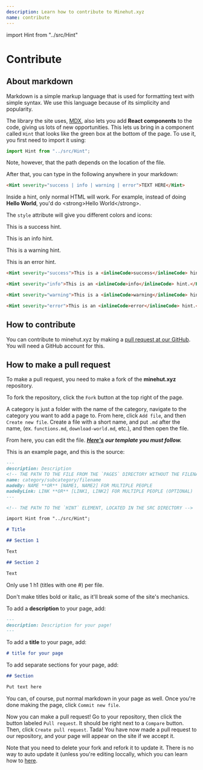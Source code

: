 ```yaml
---
description: Learn how to contribute to Minehut.xyz
name: contribute
---
```


import Hint from "../src/Hint"

# Contribute

## About markdown

Markdown is a simple markup language that is used for formatting text with simple syntax. We use this language because of its simplicity and popularity.

The library the site uses, [MDX](https://mdxjs.com), also lets you add **React components** to the code, giving us lots of new opportunities. This lets us bring in a component called `Hint` that looks like the green box at the bottom of the page. To use it, you first need to import it using:

```jsx
import Hint from "../src/Hint";
```

Note, however, that the path depends on the location of the file.

After that, you can type in the following anywhere in your markdown:

```md
<Hint severity="success | info | warning | error">TEXT HERE</Hint>
```

<Hint severity="warning">Inside a hint, only normal HTML will work. For example, instead of doing <inlineCode>**Hello World**</inlineCode>, you'd do <inlineCode>&lt;strong>Hello World&lt;/strong></inlineCode>.</Hint>

The `style` attribute will give you different colors and icons:

<Hint severity="success">This is a <inlineCode>success</inlineCode> hint.</Hint>

<Hint severity="info">This is an <inlineCode>info</inlineCode> hint.</Hint>

<Hint severity="warning">This is a <inlineCode>warning</inlineCode> hint.</Hint>

<Hint severity="error">This is an <inlineCode>error</inlineCode> hint.</Hint>

```md
<Hint severity="success">This is a <inlineCode>success</inlineCode> hint.</Hint>

<Hint severity="info">This is an <inlineCode>info</inlineCode> hint.</Hint>

<Hint severity="warning">This is a <inlineCode>warning</inlineCode> hint.</Hint>

<Hint severity="error">This is an <inlineCode>error</inlineCode> hint.</Hint>
```

## How to contribute

You can contribute to minehut.xyz by making a [pull request at our GitHub](https://github.com/TeamMH/minehut.xyz). You will need a GitHub account for this.

## How to make a pull request

To make a pull request, you need to make a fork of the **minehut.xyz** repository.

To fork the repository, click the `Fork` button at the top right of the page.

A category is just a folder with the name of the category, navigate to the category you want to add a page to. From here, click `Add file`, and then `Create new file`. Create a file with a short name, and put `.md` after the name, \(ex. `functions.md`, `download-world.md`, etc.\), and then open the file.

From here, you can edit the file. [_**Here's**_](https://raw.githubusercontent.com/TeamMH/minehut.xyz/main/TEMPLATE.md) _**our template you must follow.**_

This is an example page, and this is the source:

```md
---
description: Description
<!-- THE PATH TO THE FILE FROM THE `PAGES` DIRECTORY WITHOUT THE FILENAME AND FIRST SLASH -->
name: category/subcategory/filename
madeBy: NAME **OR** [NAME1, NAME2] FOR MULTIPLE PEOPLE
madeByLink: LINK **OR** [LINK1, LINK2] FOR MULTIPLE PEOPLE (OPTIONAL)
---

<!-- THE PATH TO THE `HINT` ELEMENT, LOCATED IN THE SRC DIRECTORY -->

import Hint from "../src/Hint";

# Title

## Section 1

Text

## Section 2

Text
```

<Hint severity="warning">Only use 1 <inlineCode>h1</inlineCode> (titles with one <inlineCode>#</inlineCode>) per file.</Hint>

<Hint severity="warning">Don't make titles bold or italic, as it'll break some of the site's mechanics.</Hint>

To add a **description** to your page, add:

```md
---
description: Description for your page!
---
```

To add a **title** to your page, add:

```md
# title for your page
```

To add separate sections for your page, add:

```md
## Section

Put text here
```

You can, of course, put normal markdown in your page as well. Once you're done making the page, click `Commit new file`.

Now you can make a pull request! Go to your repository, then click the button labeled `Pull request`. It should be right next to a `Compare` button. Then, click `Create pull request`. Tada! You have now made a pull request to our repository, and your page will appear on the site if we accept it.

Note that you need to delete your fork and refork it to update it. There is no way to auto update it \(unless you're editing loccally, which you can learn how to [here](https://docs.github.com/en/free-pro-team@latest/github/collaborating-with-issues-and-pull-requests/syncing-a-fork).
